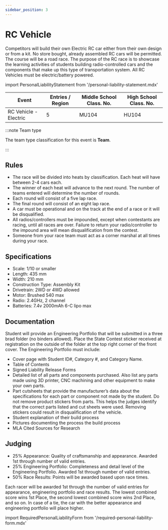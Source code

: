 ```yaml
---
sidebar_position: 3
---
```


# RC Vehicle

Competitors will build their own Electric RC car either from their own design or from a kit.
No store bought, already assembled RC cars will be permitted. The course will be a road
race. The purpose of the RC race is to showcase the learning activities of students building
radio-controlled cars and the components that make up this type of transportation system.
All RC Vehicles must be electric/battery powered.

import PersonalLiabilityStatement from '/personal-liability-statement.mdx'

<PersonalLiabilityStatement />


| Event                 | Entries / Region | Middle School Class. No. | High School Class. No. |
| --------------------- | ---------------- | ------------------------ | ---------------------- |
| RC Vehicle - Electric | 5                | MU104                    | HU104                  |

:::note Team type

The team type classification for this event is **Team**.

:::

## Rules

- The race will be divided into heats by classification. Each heat will have between 2-4 cars each.
- The winner of each heat will advance to the next round. The number of teams entered will determine the number of rounds.
- Each round will consist of a five lap race.
- The final round will consist of an eight lap race.
- A car must be operational and on the track at the end of a race or it will be disqualified.
- All radios/controllers must be impounded, except when contestants are racing, until all races are over. Failure to return your radio/controller to the impound area will mean disqualification from the contest.
- Someone from your race team must act as a corner marshal at all times during your race.

## Specifications

- Scale: 1/10 or smaller
- Length: 435 mm
- Width: 210 mm
- Construction Type: Assembly Kit
- Drivetrain: 2WD or 4WD allowed
- Motor: Brushed 540 max
- Radio: 2.4GHz, 2 channel
- Batteries: 7.4v 2000mAh 6-C lipo max

## Documentation

Student will provide an Engineering Portfolio that will be submitted in a three brad folder
(no binders allowed). Place the State Contest sticker received at registration on the
outside of the folder at the top right corner of the front cover. The Engineering Portfolio
must include:
- Cover page with Student ID#, Category #, and Category Name.
- Table of Contents
- Signed Liability Release Forms
- Detailed list of all parts and components purchased. Also list any parts made using 3D printer, CNC machining and other equipment to make your own parts.
- Part cutsheets that provide the manufacturer’s data about the specifications for each part or component not made by the student. Do not remove product stickers from parts. This helps the judges identify that the correct parts listed and cut sheets were used. Removing stickers could result in disqualification of the vehicle.
- Student explanation of their build process
- Pictures documenting the process the build process
- MLA Cited Sources for Research

## Judging

- 25% Appearance: Quality of craftsmanship and appearance. Awarded 1st through number of valid entries.
- 25% Engineering Portfolio: Completeness and detail level of the Engineering Portfolio. Awarded 1st through number of valid entries.
- 50% Race Results: Points will be awarded based upon race times.

Each racer will be awarded 1st through the number of valid entries for appearance, engineering portfolio and race results. The lowest combined score wins 1st  Place, the second lowest combined score wins 2nd Place, and so on. In case of a tie, the car with the better appearance and engineering portfolio will place higher.

import RequiredPersonalLiabilityForm from '/required-personal-liability-form.mdx'

<RequiredPersonalLiabilityForm />